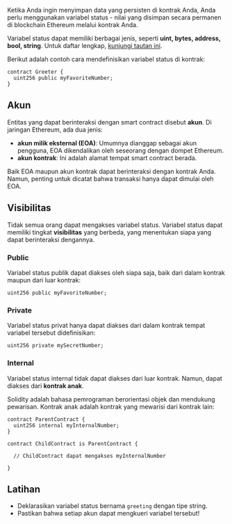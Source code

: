 Ketika Anda ingin menyimpan data yang persisten di kontrak Anda, Anda perlu menggunakan variabel status - nilai yang disimpan secara permanen di blockchain Ethereum melalui kontrak Anda.

Variabel status dapat memiliki berbagai jenis, seperti **uint, bytes, address, bool, string**. Untuk daftar lengkap, [kunjungi tautan ini](https://docs.soliditylang.org/en/v0.8.10/types.html).

Berikut adalah contoh cara mendefinisikan variabel status di kontrak:

```sol
contract Greeter {
  uint256 public myFavoriteNumber;
}
```

## Akun

Entitas yang dapat berinteraksi dengan smart contract disebut **akun**. Di jaringan Ethereum, ada dua jenis:

- **akun milik eksternal (EOA)**: Umumnya dianggap sebagai akun pengguna, EOA dikendalikan oleh seseorang dengan dompet Ethereum.
- **akun kontrak**: Ini adalah alamat tempat smart contract berada.

Baik EOA maupun akun kontrak dapat berinteraksi dengan kontrak Anda. Namun, penting untuk dicatat bahwa transaksi hanya dapat dimulai oleh EOA.

## Visibilitas

Tidak semua orang dapat mengakses variabel status. Variabel status dapat memiliki tingkat **visibilitas** yang berbeda, yang menentukan siapa yang dapat berinteraksi dengannya.

### Public

Variabel status publik dapat diakses oleh siapa saja, baik dari dalam kontrak maupun dari luar kontrak:

```sol
uint256 public myFavoriteNumber;
```

### Private

Variabel status privat hanya dapat diakses dari dalam kontrak tempat variabel tersebut didefinisikan:

```sol
uint256 private mySecretNumber;
```

### Internal

Variabel status internal tidak dapat diakses dari luar kontrak. Namun, dapat diakses dari **kontrak anak**.

Solidity adalah bahasa pemrograman berorientasi objek dan mendukung pewarisan. Kontrak anak adalah kontrak yang mewarisi dari kontrak lain:

```sol
contract ParentContract {
  uint256 internal myInternalNumber;
}

contract ChildContract is ParentContract {

  // ChildContract dapat mengakses myInternalNumber

}
```

## Latihan

- Deklarasikan variabel status bernama `greeting` dengan tipe string.
- Pastikan bahwa setiap akun dapat mengkueri variabel tersebut!
